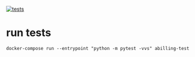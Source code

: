 
[![tests](https://github.com/angru/abilling/workflows/tests/badge.svg)](https://github.com/angru/abilling/actions?query=workflow%3Atests+branch%3Amaster++)

# run tests
```shell script
docker-compose run --entrypoint "python -m pytest -vvs" abilling-test
```